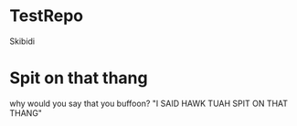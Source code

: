 # TestRepo
Skibidi
# Spit on that thang
why would you say that you buffoon?
"I SAID HAWK TUAH SPIT ON THAT THANG" 
